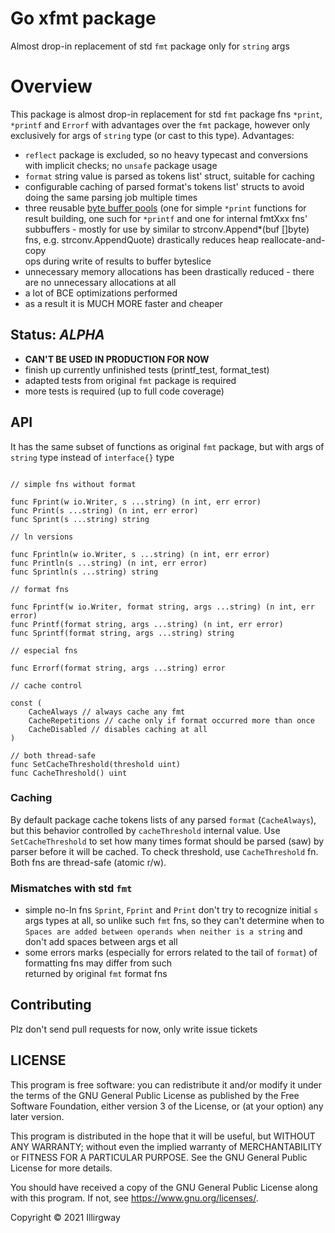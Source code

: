 
# Go xfmt package
Almost drop-in replacement of std `fmt` package only for `string` args

# Overview
This package is almost drop-in replacement for std `fmt` package fns `*print`, `*printf` and
`Errorf` with advantages over the `fmt` package, however only exclusively for args of `string` type 
(or cast to this type). Advantages:
* `reflect` package is excluded, so no heavy typecast and conversions with implicit checks; no `unsafe` package usage
* `format` string value is parsed as tokens list' struct, suitable for caching
* configurable caching of parsed format's tokens list' structs to avoid doing the same parsing job multiple times
* three reusable [byte buffer pools](https://github.com/valyala/bytebufferpool) (one for simple `*print` functions 
  for result building, one such for `*printf` and one for internal fmtXxx fns' subbuffers - mostly for use by 
  similar to strconv.Append*(buf []byte) fns, e.g. strconv.AppendQuote) drastically reduces heap reallocate-and-copy  
  ops during write of results to buffer byteslice
* unnecessary memory allocations has been drastically reduced - there are no unnecessary allocations at all
* a lot of BCE optimizations performed
* as a result it is MUCH MORE faster and cheaper

## Status: _ALPHA_
* **CAN'T BE USED IN PRODUCTION FOR NOW**
* finish up currently unfinished tests (printf_test, format_test)
* adapted tests from original `fmt` package is required
* more tests is required (up to full code coverage)

## API
It has the same subset of functions as original `fmt` package, but with args of `string` type instead of `interface{}` type

```gotemplate

// simple fns without format

func Fprint(w io.Writer, s ...string) (n int, err error)
func Print(s ...string) (n int, err error)
func Sprint(s ...string) string

// ln versions

func Fprintln(w io.Writer, s ...string) (n int, err error)
func Println(s ...string) (n int, err error)
func Sprintln(s ...string) string 

// format fns

func Fprintf(w io.Writer, format string, args ...string) (n int, err error)
func Printf(format string, args ...string) (n int, err error)
func Sprintf(format string, args ...string) string

// especial fns

func Errorf(format string, args ...string) error

// cache control

const (
	CacheAlways // always cache any fmt
	CacheRepetitions // cache only if format occurred more than once
	CacheDisabled // disables caching at all
)

// both thread-safe
func SetCacheThreshold(threshold uint)
func CacheThreshold() uint

```
 
### Caching

By default package cache tokens lists of any parsed `format` (`CacheAlways`), but this behavior controlled by 
`cacheThreshold` internal value. Use `SetCacheThreshold` to set how many times format should be parsed (saw)
by parser before it will be cached. To check threshold, use `CacheThreshold` fn. Both fns are thread-safe (atomic r/w).

 
### Mismatches with std `fmt`
* simple no-ln fns `Sprint`, `Fprint` and `Print` don't try to recognize initial `s` args types at all, so unlike such 
  `fmt` fns, so they can't determine when to `Spaces are added between operands when neither is a string` and
  don't add spaces between args et all
* some errors marks (especially for errors related to the tail of `format`) of formatting fns may differ from such  
  returned by original `fmt` format fns

## Contributing

Plz don't send pull requests for now, only write issue tickets

## LICENSE

This program is free software: you can redistribute it and/or modify it under the terms of the 
GNU General Public License as published by the Free Software Foundation, either version 3 of the License, 
or (at your option) any later version.

This program is distributed in the hope that it will be useful, but WITHOUT ANY WARRANTY; without even the implied 
warranty of MERCHANTABILITY or FITNESS FOR A PARTICULAR PURPOSE. See the GNU General Public License for more details.

You should have received a copy of the GNU General Public License along with this program.
If not, see <https://www.gnu.org/licenses/>.

Copyright &copy; 2021 Illirgway
